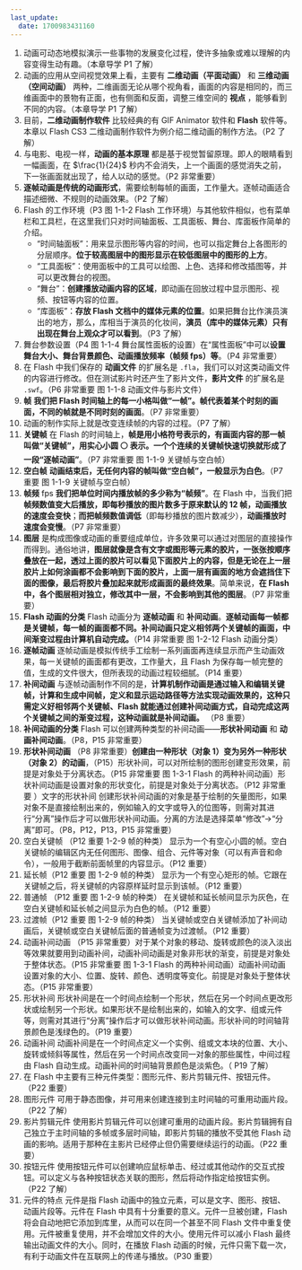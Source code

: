 ```yaml
---
last_update:
  date: 1700983431160
---
```


1. 动画可动态地模拟演示一些事物的发展变化过程，使许多抽象或难以理解的内容变得生动有趣。（本章导学 P1 了解）
2. 动画的应用从空间视觉效果上看，主要有 **二维动画（平面动画）** 和 **三维动画（空间动画）** 两种，二维画面无论从哪个视角看，画面的内容是相同的，而三维画面中的景物有正面，也有侧面和反面，调整三维空间的 **视点** ，能够看到不同的内容。（本章导学 P1 了解）
3. 目前，**二维动画制作软件** 比较经典的有 GIF Animator 软件和 **Flash** 软件等。本章以 Flash CS3 二维动画制作软件为例介绍二维动画的制作方法。（P2 了解）
4. 与电影、电视一样，**动画的基本原理** 都是基于视觉暂留原理。即人的眼睛看到一幅画面，在 $\frac{1}{24}$ 秒内不会消失，上一个画面的感觉消失之前，下一张画面就出现了，给人以动的感觉。（P2 非常重要）
5. **逐帧动画是传统的动画形式**，需要绘制每帧的画面，工作量大。逐帧动画适合描述细微、不规则的动画效果。（P2 了解）
6. Flash 的工作环境（P3 图 1-1-2 Flash 工作环境）与其他软件相似，也有菜单栏和工具栏，在这里我们只对时间轴面板、工具面板、舞台、库面板作简单的介绍。
   - “时间轴面板”：用来显示图形等内容的时间，也可以指定舞台上各图形的分层顺序。**位于较高图层中的图形显示在较低图层中的图形的上方**。
   - “工具面板”：使用面板中的工具可以绘图、上色、选择和修改插图等，并可以更改舞台的视图。
   - “舞台”：**创建播放动画内容的区域**，即动画在回放过程中显示图形、视频、按钮等内容的位置。
   - “库面板”：**存放 Flash 文档中的媒体元素的位置**。如果把舞台比作演员演出的地方，那么，库相当于演员的化妆间，**演员（库中的媒体元素）只有出现在舞台上观众才可以看到**。（P3 了解）
7. 舞台参数设置（P4 图 1-1-4 舞台属性面板的设置）在“属性面板”中可以**设置舞台大小、舞台背景颜色、动画播放频率（帧频 fps）等**。（P4 非常重要）
8. 在 Flash 中我们保存的 **动画文件** 的扩展名是 `.fla`，我们可以对这类动画文件的内容进行修改。但在测试影片时还产生了影片文件，**影片文件** 的扩展名是 `.swf`。（P6 非常重要 图 1-1-8 动画文件与影片文件）
9. **帧** **我们把 Flash 时间轴上的每一小格叫做“一帧”。帧代表着某个时刻的画面，不同的帧就是不同时刻的画面**。（P7 非常重要）
10. 动画的制作实际上就是改变连续帧的内容的过程。（P7 了解）
11. **关键帧** 在 Flash 的时间轴上，**帧是用小格符号表示的，有画面内容的那一帧叫做“关键帧”，用实心小圆 ⚪ 表示。一个个连续的关键帧快速切换就形成了一段“逐帧动画”**。（P7 非常重要 图 1-1-9 关键帧与空白帧）
12. **空白帧** **动画结束后，无任何内容的帧叫做“空白帧”，一般显示为白色**。（P7 重要 图 1-1-9 关键帧与空白帧）
13. **帧频** fps **我们把单位时间内播放帧的多少称为“帧频”**。在 Flash 中，当我们把**帧频数值变大后播放，即每秒播放的图片数多于原来默认的 12 帧，动画播放的速度会变快**；**而把帧频数值调低**（即每秒播放的图片数减少），**动画播放时速度会变慢**。（P7 非常重要）
14. **图层** 是构成图像或动画的重要组成单位，许多效果可以通过对图层的直接操作而得到。通俗地讲，**图层就像是含有文字或图形等元素的胶片，一张张按顺序叠放在一起，透过上面的胶片可以看见下面胶片上的内容，但是无论在上一层胶片上如何涂画都不会影响到下面的胶片，上面一层有画面的地方会遮挡住下面的图像，最后将胶片叠加起来就形成画面的最终效果**。简单来说，**在 Flash 中，各个图层相对独立，修改其中一层，不会影响到其他的图层**。（P7 非常重要）
15. **Flash 动画的分类** Flash 动画分为 **逐帧动画** 和 **补间动画**。**逐帧动画每一帧都是关键帧，每一帧的画面都不同。补间动画只定义相邻两个关键帧的画面，中间渐变过程由计算机自动完成。**（P14 非常重要 图 1-2-12 Flash 动画分类）
16. **逐帧动画** 逐帧动画是模拟传统手工绘制一系列画面再连续显示而产生动画效果，每一关键帧的画面都有更改，工作量大，且 Flash 为保存每一帧完整的值，生成的文件很大，但所表现的动画过程较细腻。（P14 重要）
17. **补间动画** 与逐帧动画制作不同的是，**计算机制作动画是通过输入和编辑关键帧，计算和生成中间帧，定义和显示运动路径等方法实现动画效果的，这种只需定义好相邻两个关键帧、Flash 就能通过创建补间动画方式，自动完成这两个关键帧之间的渐变过程，这种动画就是补间动画。** （P8 重要）
18. **补间动画的分类** Flash 可以创建两种类型的补间动画——**形状补间动画** 和 **动画补间动画**。（P8，P15 非常重要）
19. **形状补间动画** （P8 非常重要）**创建由一种形状（对象 1）变为另外一种形状（对象 2）的动画**，（P15）形状补间，可以对所绘制的图形创建变形效果，前提是对象处于分离状态。（P15 非常重要 图 1-3-1 Flash 的两种补间动画）形状补间动画是设置对象的形状变化，前提是对象处于分离状态。（P12 非常重要 ）文字的形状补间 创建形状补间动画的对象是基于绘制的矢量图形，如果对象不是直接绘制出来的，例如输入的文字或导入的位图等，则需对其进行“分离”操作后才可以做形状补间动画。分离的方法是选择菜单“修改”→“分离”即可。（P8，P12，P13，P15 非常重要）
20. 空白关键帧 （P12 重要 1-2-9 帧的种类） 显示为一个有空心小圆的帧。空白关键帧的编辑区内无任何图形、图像、组合、元件等对象（可以有声音和命令），一般用于截断前面帧里的内容显示。（P12 重要）
21. 延长帧（P12 重要 图 1-2-9 帧的种类） 显示为一个有空心矩形的帧。它跟在关键帧之后，将关键帧的内容原样延时显示到该帧。（P12 重要）
22. 普通帧 （P12 重要 图 1-2-9 帧的种类） 在关键帧和延长帧间显示为灰色，在空白关键帧和延长帧之间显示为白色的帧。（P12 重要）
23. 过渡帧（P12 重要 图 1-2-9 帧的种类） 当关键帧或空白关键帧添加了补间动画后，关键帧或空白关键帧后面的普通帧变为过渡帧。（P12 重要）
24. 动画补间动画 （P15 非常重要）对于某个对象的移动、旋转或颜色的淡入淡出等效果就要用到动画补间，动画补间动画是对象非形状的渐变，前提是对象处于整体状态。（P15 非常重要 图 1-3-1 Flash 的两种补间动画）动画补间动画设置对象的大小、位置、旋转、颜色、透明度等变化。前提是对象处于整体状态。（P15 非常重要）
25. 形状补间 形状补间是在一个时间点绘制一个形状，然后在另一个时间点更改形状或绘制另一个形状。如果形状不是绘制出来的，如输入的文字、组或元件等，则需对其进行“分离”操作后才可以做形状补间动画。形状补间的时间轴背景颜色是浅绿色的。（P19 重要）
26. 动画补间 动画补间是在一个时间点定义一个实例、组或文本块的位置、大小、旋转或倾斜等属性，然后在另一个时间点改变同一对象的那些属性，中间过程由 Flash 自动生成。动画补间的时间轴背景颜色是淡紫色。（ P19 了解）
27. 在 Flash 中主要有三种元件类型：图形元件、影片剪辑元件、按钮元件。（P22 重要）
28. 图形元件 可用于静态图像，并可用来创建连接到主时间轴的可重用动画片段。（P22 了解）
29. 影片剪辑元件 使用影片剪辑元件可以创建可重用的动画片段。影片剪辑拥有自己独立于主时间轴的多帧或多层时间轴，即影片剪辑的播放不受其他 Flash 动画的影响。适用于那种在主影片已经停止但仍需要继续运行的动画。（P22 重要）
30. 按钮元件 使用按钮元件可以创建响应鼠标单击、经过或其他动作的交互式按钮。可以定义与各种按钮状态关联的图形，然后将动作指定给按钮实例。（P22 了解）
31. 元件的特点 元件是指 Flash 动画中的独立元素，可以是文字、图形、按钮、动画片段等。元件在 Flash 中具有十分重要的意义。元件一旦被创建，Flash 将会自动地把它添加到库里，从而可以在同一个甚至不同 Flash 文件中重复使用。元件被重复使用，并不会增加文件的大小。使用元件可以减小 Flash 最终输出动画文件的大小。同时，在播放 Flash 动画的时候，元件只需下载一次，有利于动画文件在互联网上的传递与播放。（P30 重要）
